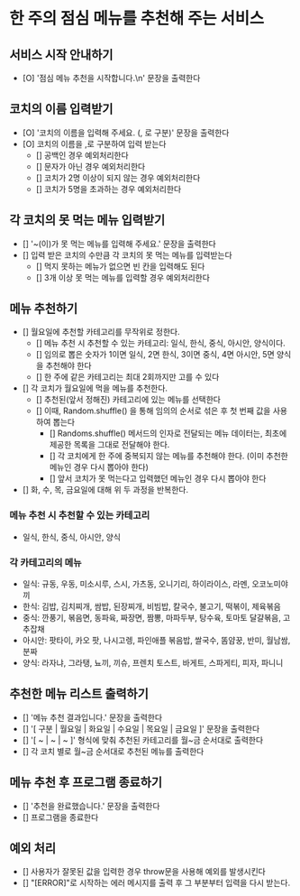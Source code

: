 # 한 주의 점심 메뉴를 추천해 주는 서비스

## 서비스 시작 안내하기

- [O] '점심 메뉴 추천을 시작합니다.\n' 문장을 출력한다

## 코치의 이름 입력받기

- [O] '코치의 이름을 입력해 주세요. (, 로 구분)' 문장을 출력한다
- [O] 코치의 이름을 ,로 구분하여 입력 받는다
  - [] 공백인 경우 예외처리한다
  - [] 문자가 아닌 경우 예외처리한다
  - [] 코치가 2명 이상이 되지 않는 경우 예외처리한다
  - [] 코치가 5명을 초과하는 경우 예외처리한다

## 각 코치의 못 먹는 메뉴 입력받기

- [] '~(이)가 못 먹는 메뉴를 입력해 주세요.' 문장을 출력한다
- [] 입력 받은 코치의 수만큼 각 코치의 못 먹는 메뉴를 입력받는다
  - [] 먹지 못하는 메뉴가 없으면 빈 칸을 입력해도 된다
  - [] 3개 이상 못 먹는 메뉴를 입력할 경우 예외처리한다

## 메뉴 추천하기

- [] 월요일에 추천할 카테고리를 무작위로 정한다.
  - [] 메뉴 추천 시 추천할 수 있는 카테고리: 일식, 한식, 중식, 아시안, 양식이다.
  - [] 임의로 뽑은 숫자가 1이면 일식, 2면 한식, 3이면 중식, 4면 아시안, 5면 양식을 추천해야 한다
  - [] 한 주에 같은 카테고리는 최대 2회까지만 고를 수 있다
- [] 각 코치가 월요일에 먹을 메뉴를 추천한다.
  - [] 추천된(앞서 정해진) 카테고리에 있는 메뉴를 선택한다
  - [] 이때, Random.shuffle() 을 통해 임의의 순서로 섞은 후 첫 번째 값을 사용하여 뽑는다
    - [] Randoms.shuffle() 메서드의 인자로 전달되는 메뉴 데이터는, 최초에 제공한 목록을 그대로 전달해야 한다.
    - [] 각 코치에게 한 주에 중복되지 않는 메뉴를 추천해야 한다. (이미 추천한 메뉴인 경우 다시 뽑아야 한다)
    - [] 앞서 코치가 못 먹는다고 입력했던 메뉴인 경우 다시 뽑아야 한다
- [] 화, 수, 목, 금요일에 대해 위 두 과정을 반복한다.

### 메뉴 추천 시 추천할 수 있는 카테고리

- 일식, 한식, 중식, 아시안, 양식

### 각 카테고리의 메뉴

- 일식: 규동, 우동, 미소시루, 스시, 가츠동, 오니기리, 하이라이스, 라멘, 오코노미야끼
- 한식: 김밥, 김치찌개, 쌈밥, 된장찌개, 비빔밥, 칼국수, 불고기, 떡볶이, 제육볶음
- 중식: 깐풍기, 볶음면, 동파육, 짜장면, 짬뽕, 마파두부, 탕수육, 토마토 달걀볶음, 고추잡채
- 아시안: 팟타이, 카오 팟, 나시고렝, 파인애플 볶음밥, 쌀국수, 똠얌꿍, 반미, 월남쌈, 분짜
- 양식: 라자냐, 그라탱, 뇨끼, 끼슈, 프렌치 토스트, 바게트, 스파게티, 피자, 파니니

## 추천한 메뉴 리스트 출력하기

- [] '메뉴 추천 결과입니다.' 문장을 출력한다
- [] '[ 구분 | 월요일 | 화요일 | 수요일 | 목요일 | 금요일 ]' 문장을 출력한다
- [] '[ ~ | ~ | ~ ]' 형식에 맞춰 추천된 카테고리를 월~금 순서대로 출력한다
- [] 각 코치 별로 월~금 순서대로 추천된 메뉴를 출력한다

## 메뉴 추천 후 프로그램 종료하기

- [] '추천을 완료했습니다.' 문장을 출력한다
- [] 프로그램을 종료한다

## 예외 처리

- [] 사용자가 잘못된 값을 입력한 경우 throw문을 사용해 예외를 발생시킨다
- [] "[ERROR]"로 시작하는 에러 메시지를 출력 후 그 부분부터 입력을 다시 받는다.
